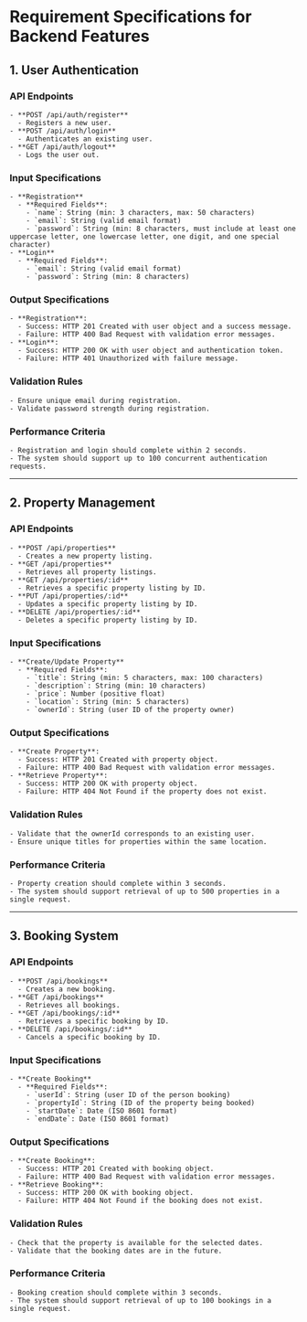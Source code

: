 # Requirement Specifications for Backend Features

## 1. User Authentication

### API Endpoints
    - **POST /api/auth/register**
      - Registers a new user.
    - **POST /api/auth/login**
      - Authenticates an existing user.
    - **GET /api/auth/logout**
      - Logs the user out.

### Input Specifications
    - **Registration**
      - **Required Fields**:
        - `name`: String (min: 3 characters, max: 50 characters)
        - `email`: String (valid email format)
        - `password`: String (min: 8 characters, must include at least one uppercase letter, one lowercase letter, one digit, and one special character)
    - **Login**
      - **Required Fields**:
        - `email`: String (valid email format)
        - `password`: String (min: 8 characters)

### Output Specifications
    - **Registration**: 
      - Success: HTTP 201 Created with user object and a success message.
      - Failure: HTTP 400 Bad Request with validation error messages.
    - **Login**: 
      - Success: HTTP 200 OK with user object and authentication token.
      - Failure: HTTP 401 Unauthorized with failure message.

### Validation Rules
    - Ensure unique email during registration.
    - Validate password strength during registration.

### Performance Criteria
    - Registration and login should complete within 2 seconds.
    - The system should support up to 100 concurrent authentication requests.

---

## 2. Property Management

### API Endpoints
    - **POST /api/properties**
      - Creates a new property listing.
    - **GET /api/properties**
      - Retrieves all property listings.
    - **GET /api/properties/:id**
      - Retrieves a specific property listing by ID.
    - **PUT /api/properties/:id**
      - Updates a specific property listing by ID.
    - **DELETE /api/properties/:id**
      - Deletes a specific property listing by ID.

### Input Specifications
    - **Create/Update Property**
      - **Required Fields**:
        - `title`: String (min: 5 characters, max: 100 characters)
        - `description`: String (min: 10 characters)
        - `price`: Number (positive float)
        - `location`: String (min: 5 characters)
        - `ownerId`: String (user ID of the property owner)

### Output Specifications
    - **Create Property**: 
      - Success: HTTP 201 Created with property object.
      - Failure: HTTP 400 Bad Request with validation error messages.
    - **Retrieve Property**: 
      - Success: HTTP 200 OK with property object.
      - Failure: HTTP 404 Not Found if the property does not exist.

### Validation Rules
    - Validate that the ownerId corresponds to an existing user.
    - Ensure unique titles for properties within the same location.

### Performance Criteria
    - Property creation should complete within 3 seconds.
    - The system should support retrieval of up to 500 properties in a single request.

---

## 3. Booking System

### API Endpoints
    - **POST /api/bookings**
      - Creates a new booking.
    - **GET /api/bookings**
      - Retrieves all bookings.
    - **GET /api/bookings/:id**
      - Retrieves a specific booking by ID.
    - **DELETE /api/bookings/:id**
      - Cancels a specific booking by ID.

### Input Specifications
    - **Create Booking**
      - **Required Fields**:
        - `userId`: String (user ID of the person booking)
        - `propertyId`: String (ID of the property being booked)
        - `startDate`: Date (ISO 8601 format)
        - `endDate`: Date (ISO 8601 format)

### Output Specifications
    - **Create Booking**: 
      - Success: HTTP 201 Created with booking object.
      - Failure: HTTP 400 Bad Request with validation error messages.
    - **Retrieve Booking**: 
      - Success: HTTP 200 OK with booking object.
      - Failure: HTTP 404 Not Found if the booking does not exist.

### Validation Rules
    - Check that the property is available for the selected dates.
    - Validate that the booking dates are in the future.

### Performance Criteria
    - Booking creation should complete within 3 seconds.
    - The system should support retrieval of up to 100 bookings in a single request.

